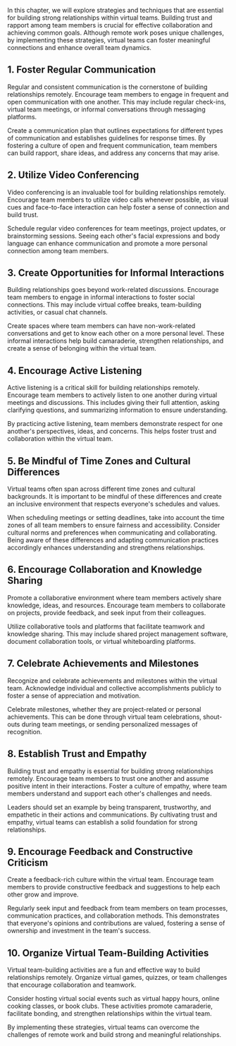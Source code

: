 
In this chapter, we will explore strategies and techniques that are essential for building strong relationships within virtual teams. Building trust and rapport among team members is crucial for effective collaboration and achieving common goals. Although remote work poses unique challenges, by implementing these strategies, virtual teams can foster meaningful connections and enhance overall team dynamics.

## 1\. Foster Regular Communication

Regular and consistent communication is the cornerstone of building relationships remotely. Encourage team members to engage in frequent and open communication with one another. This may include regular check-ins, virtual team meetings, or informal conversations through messaging platforms.

Create a communication plan that outlines expectations for different types of communication and establishes guidelines for response times. By fostering a culture of open and frequent communication, team members can build rapport, share ideas, and address any concerns that may arise.

## 2\. Utilize Video Conferencing

Video conferencing is an invaluable tool for building relationships remotely. Encourage team members to utilize video calls whenever possible, as visual cues and face-to-face interaction can help foster a sense of connection and build trust.

Schedule regular video conferences for team meetings, project updates, or brainstorming sessions. Seeing each other's facial expressions and body language can enhance communication and promote a more personal connection among team members.

## 3\. Create Opportunities for Informal Interactions

Building relationships goes beyond work-related discussions. Encourage team members to engage in informal interactions to foster social connections. This may include virtual coffee breaks, team-building activities, or casual chat channels.

Create spaces where team members can have non-work-related conversations and get to know each other on a more personal level. These informal interactions help build camaraderie, strengthen relationships, and create a sense of belonging within the virtual team.

## 4\. Encourage Active Listening

Active listening is a critical skill for building relationships remotely. Encourage team members to actively listen to one another during virtual meetings and discussions. This includes giving their full attention, asking clarifying questions, and summarizing information to ensure understanding.

By practicing active listening, team members demonstrate respect for one another's perspectives, ideas, and concerns. This helps foster trust and collaboration within the virtual team.

## 5\. Be Mindful of Time Zones and Cultural Differences

Virtual teams often span across different time zones and cultural backgrounds. It is important to be mindful of these differences and create an inclusive environment that respects everyone's schedules and values.

When scheduling meetings or setting deadlines, take into account the time zones of all team members to ensure fairness and accessibility. Consider cultural norms and preferences when communicating and collaborating. Being aware of these differences and adapting communication practices accordingly enhances understanding and strengthens relationships.

## 6\. Encourage Collaboration and Knowledge Sharing

Promote a collaborative environment where team members actively share knowledge, ideas, and resources. Encourage team members to collaborate on projects, provide feedback, and seek input from their colleagues.

Utilize collaborative tools and platforms that facilitate teamwork and knowledge sharing. This may include shared project management software, document collaboration tools, or virtual whiteboarding platforms.

## 7\. Celebrate Achievements and Milestones

Recognize and celebrate achievements and milestones within the virtual team. Acknowledge individual and collective accomplishments publicly to foster a sense of appreciation and motivation.

Celebrate milestones, whether they are project-related or personal achievements. This can be done through virtual team celebrations, shout-outs during team meetings, or sending personalized messages of recognition.

## 8\. Establish Trust and Empathy

Building trust and empathy is essential for building strong relationships remotely. Encourage team members to trust one another and assume positive intent in their interactions. Foster a culture of empathy, where team members understand and support each other's challenges and needs.

Leaders should set an example by being transparent, trustworthy, and empathetic in their actions and communications. By cultivating trust and empathy, virtual teams can establish a solid foundation for strong relationships.

## 9\. Encourage Feedback and Constructive Criticism

Create a feedback-rich culture within the virtual team. Encourage team members to provide constructive feedback and suggestions to help each other grow and improve.

Regularly seek input and feedback from team members on team processes, communication practices, and collaboration methods. This demonstrates that everyone's opinions and contributions are valued, fostering a sense of ownership and investment in the team's success.

## 10\. Organize Virtual Team-Building Activities

Virtual team-building activities are a fun and effective way to build relationships remotely. Organize virtual games, quizzes, or team challenges that encourage collaboration and teamwork.

Consider hosting virtual social events such as virtual happy hours, online cooking classes, or book clubs. These activities promote camaraderie, facilitate bonding, and strengthen relationships within the virtual team.

By implementing these strategies, virtual teams can overcome the challenges of remote work and build strong and meaningful relationships.
